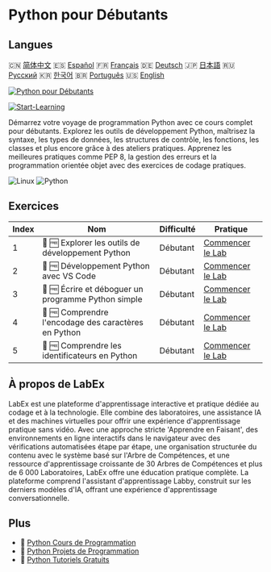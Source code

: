 # Python pour Débutants

## Langues

🇨🇳 [简体中文](README_zh.md) 🇪🇸 [Español](README_es.md) 🇫🇷 [Français](README_fr.md) 🇩🇪 [Deutsch](README_de.md) 🇯🇵 [日本語](README_ja.md) 🇷🇺 [Русский](README_ru.md) 🇰🇷 [한국어](README_ko.md) 🇧🇷 [Português](README_pt.md) 🇺🇸 [English](README.md) 

[![Python pour Débutants](https://cover-creator.labex.io/python-for-beginners.png?lang=fr)](https://labex.io/fr/courses/python-for-beginners)

[![Start-Learning](https://img.shields.io/badge/Start-Learning-whitesmoke?style=for-the-badge)](https://labex.io/fr/courses/python-for-beginners)

Démarrez votre voyage de programmation Python avec ce cours complet pour débutants. Explorez les outils de développement Python, maîtrisez la syntaxe, les types de données, les structures de contrôle, les fonctions, les classes et plus encore grâce à des ateliers pratiques. Apprenez les meilleures pratiques comme PEP 8, la gestion des erreurs et la programmation orientée objet avec des exercices de codage pratiques.

![Linux](https://img.shields.io/badge/Linux-whitesmoke?style=for-the-badge&logo=linux)
![Python](https://img.shields.io/badge/Python-whitesmoke?style=for-the-badge&logo=python)


## Exercices

|   Index | Nom                                                  | Difficulté   | Pratique                                                                                                                           |
|---------|------------------------------------------------------|--------------|------------------------------------------------------------------------------------------------------------------------------------|
|       1 | 📖 🆓 Explorer les outils de développement Python    | Débutant     | <a target='_blank' href='https://labex.io/fr/tutorials/python-explore-python-development-tools-585762'>Commencer le Lab</a>        |
|       2 | 📖 🆓 Développement Python avec VS Code              | Débutant     | <a target='_blank' href='https://labex.io/fr/tutorials/python-use-vs-code-for-python-development-585783'>Commencer le Lab</a>      |
|       3 | 📖 🆓 Écrire et déboguer un programme Python simple  | Débutant     | <a target='_blank' href='https://labex.io/fr/tutorials/python-write-and-debug-a-simple-python-program-585786'>Commencer le Lab</a> |
|       4 | 📖 🆓 Comprendre l'encodage des caractères en Python | Débutant     | <a target='_blank' href='https://labex.io/fr/tutorials/python-understand-character-encoding-in-python-585770'>Commencer le Lab</a> |
|       5 | 📖 🆓 Comprendre les identificateurs en Python       | Débutant     | <a target='_blank' href='https://labex.io/fr/tutorials/python-understand-identifiers-in-python-585776'>Commencer le Lab</a>        |

## À propos de LabEx

LabEx est une plateforme d'apprentissage interactive et pratique dédiée au codage et à la technologie. Elle combine des laboratoires, une assistance IA et des machines virtuelles pour offrir une expérience d'apprentissage pratique sans vidéo. Avec une approche stricte 'Apprendre en Faisant', des environnements en ligne interactifs dans le navigateur avec des vérifications automatisées étape par étape, une organisation structurée du contenu avec le système basé sur l'Arbre de Compétences, et une ressource d'apprentissage croissante de 30 Arbres de Compétences et plus de 6 000 Laboratoires, LabEx offre une éducation pratique complète. La plateforme comprend l'assistant d'apprentissage Labby, construit sur les derniers modèles d'IA, offrant une expérience d'apprentissage conversationnelle.

## Plus

- 🔗 [Python Cours de Programmation](https://github.com/labex-labs/awesome-programming-courses)
- 🔗 [Python Projets de Programmation](https://github.com/labex-labs/awesome-programming-projects)
- 🔗 [Python Tutoriels Gratuits](https://github.com/labex-labs/python-free-tutorials)

